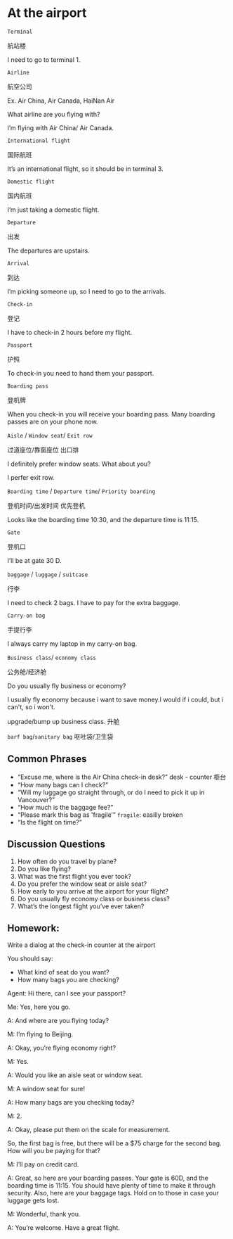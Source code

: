 # At the airport
`Terminal` 

航站楼

I need to go to terminal 1.

`Airline` 

航空公司 

Ex. Air China, Air Canada, HaiNan Air

What airline are you flying with?

I’m flying with Air China/ Air Canada.

`International flight` 

国际航班

It’s an international flight, so it should be in terminal 3.

`Domestic flight` 

国内航班

I’m just taking a domestic flight.

`Departure` 

出发

The departures are upstairs.

`Arrival` 

到达

I’m picking someone up, so I need to go to the arrivals.

`Check-in` 

登记

I have to check-in 2 hours before my flight.

`Passport` 

护照

To check-in you need to hand them your passport.

`Boarding pass` 

登机牌

When you check-in you will receive your boarding pass. Many boarding passes are on your
phone now.

`Aisle` / `Window seat`/ `Exit row`

过道座位/靠窗座位 出口排

I definitely prefer window seats. What about you?

I perfer exit row.

`Boarding time` / `Departure time`/ `Priority boarding`

登机时间/出发时间 优先登机

Looks like the boarding time 10:30, and the departure time is 11:15.

`Gate`

登机口

I’ll be at gate 30 D.

`baggage` / `luggage` / `suitcase`

行李

I need to check 2 bags. I have to pay for the extra baggage.

`Carry-on bag`

手提行李

I always carry my laptop in my carry-on bag.

`Business class`/ `economy class`

公务舱/经济舱

Do you usually fly business or economy?

I usually fly economy because i want to save money.I would if i could, but i can't, so i won't.

upgrade/bump up business class. 升舱

`barf bag`/`sanitary bag` 呕吐袋/卫生袋

## Common Phrases
* “Excuse me, where is the Air China check-in desk?”  desk - counter 柜台
* “How many bags can I check?”
* “Will my luggage go straight through, or do I need to pick it up in Vancouver?”
* “How much is the baggage fee?”
* “Please mark this bag as 'fragile’”  `fragile`: easilly broken
* “Is the flight on time?”

## Discussion Questions
1. How often do you travel by plane?
2. Do you like flying?
3. What was the first flight you ever took?
4. Do you prefer the window seat or aisle seat?
5. How early to you arrive at the airport for your flight?
6. Do you usually fly economy class or business class?
7. What’s the longest flight you’ve ever taken?

## Homework:
Write a dialog at the check-in counter at the airport

You should say:
* What kind of seat do you want?
* How many bags you are checking?

Agent: Hi there, can I see your passport?

Me: Yes, here you go.

A: And where are you flying today?

M: I’m flying to Beijing.

A: Okay, you’re flying economy right?

M: Yes.

A: Would you like an aisle seat or window seat.

M: A window seat for sure!

A: How many bags are you checking today?

M: 2.

A: Okay, please put them on the scale for measurement.

So, the first bag is free, but there will be a $75 charge for the second bag. How
will you be paying for that?

M: I’ll pay on credit card.

A: Great, so here are your boarding passes. Your gate is 60D, and the
boarding time is 11:15. You should have plenty of time to make it through
security.
Also, here are your baggage tags. Hold on to those in case your luggage gets
lost.

M: Wonderful, thank you.

A: You’re welcome. Have a great flight.